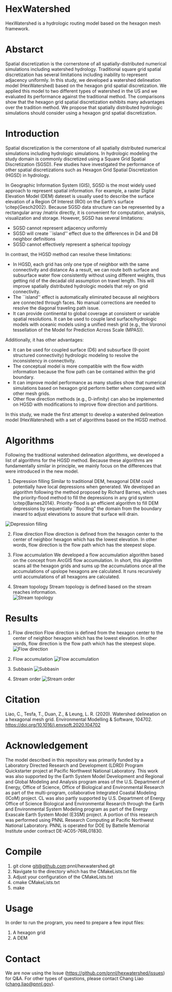# HexWatershed

HexWatershed is a hydrologic routing model based on the hexagon mesh framework.


# Abstarct

Spatial discretization is the cornerstone of all spatially-distributed numerical simulations including watershed hydrology. Traditional square grid spatial discretization has several limitations including inability to represent adjacency uniformly. In this study, we developed a watershed delineation model (HexWatershed) based on the hexagon grid spatial discretization. We applied this model to two different types of watershed in the US and we evaluated its performance against the traditional method. The comparisons show that the hexagon grid spatial discretization exhibits many advantages over the tradition method. We propose that spatially distributed hydrologic simulations should consider using a hexagon grid spatial discretization.

# Introduction

Spatial discretization is the cornerstone of all spatially distributed numerical simulations including hydrologic simulations. In hydrologic modeling the study domain is commonly discretized using a Square Grid Spatial Discretization (SGSD). Few studies have investigated the performance of other spatial discretizations such as Hexagon Grid Spatial Discretization (HGSD) in hydrology.

In Geographic Information System (GIS), SGSD is the most widely used approach to represent spatial information. For example, a raster Digital Elevation Model (DEM) dateset is usually used to describe the surface elevation of a Region Of Interest (ROI) on the Earth's surface \citep{Gesch2002}. Because SGSD data structure can be represented by a rectangular array /matrix directly, it is convenient for computation, analysis, visualization and storage. However, SGSD has several limitations:
* SGSD cannot represent adjacency uniformly
* SGSD will create ``island'' effect due to the differences in D4 and D8 neighbor definitions
* SGSD cannot effectively represent a spherical topology

In contrast, the HGSD method can resolve these limitations:
* In HGSD, each grid has only one type of neighbor with the same connectivity and distance As a result, we can route both surface and subsurface water flow consistently without using different weights, thus getting rid of the decadal old assumption on travel length. This will improve spatially distributed hydrologic models that rely on grid connectivity.
* The ``island'' effect is automatically eliminated because all neighbors are connected through faces. No manual corrections are needed to resolve the diagonal traveling path issue. 
* It can provide continental to global coverage at consistent or variable spatial resolutions. It can be used to couple land surface/hydrologic models with oceanic models using a unified mesh grid (e.g., the Voronoi tessellation of the Model for Prediction Across Scale (MPAS)).

Additionally, it has other advantages:

* It can be used for coupled surface (D6) and subsurface (9-point structured connectivity) hydrologic modeling to resolve the inconsistency in connectivity.
* The conceptual model is more compatible with the flow width information because the flow path can be contained within the grid boundary.
* It can improve model performance as many studies show that numerical simulations based on hexagon grid perform better when compared with other mesh grids. 
* Other flow direction methods (e.g., D-infinity) can also be implemented on HGSD with modifications to improve flow direction and partitions.

In this study, we made the first attempt to develop a watershed delineation model (HexWatershed) with a set of algorithms based on the HGSD method. 

# Algorithms
Following the traditional watershed delineation algorithms, we developed a list of algorithms for the HGSD method. 
Because these algorithms are fundamentally similar in principle, we mainly focus on the differences that were introduced in the new model.
1. Depression filling
Similar to traditional DEM, hexagonal DEM could potentially have local depressions when generated. We developed an algorithm following the method proposed by Richard Barnes, which uses the priority-flood method to fill the depressions in any grid system \citep{Barnes2014}. Priority-flood is an efficient algorithm to fill DEM depressions by sequentially ``flooding" the domain from the boundary inward to adjust elevations to assure that surface will drain.    

![Depression filling](https://github.com/pnnl/hexwatershed/blob/master/example/depression_filling.png?raw=true)

2. Flow direction
Flow direction is defined from the hexagon center to the center of neighbor hexagon which has the lowest elevation. In other words, flow direction is the flow path which has the steepest slope.

3. Flow accumulation
We developed a flow accumulation algorithm based on the concept from ArcGIS flow accumulation. In short, this algorithm scans all the hexagon grids and sums up the accumulations once all the accumulations of upslope hexagons are calculated. It runs recursively until accumulations of all hexagons are calculated.

4. Stream topology
Stream topology is defined based on the stream reaches information.   
![Stream topology](https://github.com/pnnl/hexwatershed/blob/master/example/stream_topology.png?raw=true)

# Results

1. Flow direction
Flow direction is defined from the hexagon center to the center of neighbor hexagon which has the lowest elevation. In other words, flow direction is the flow path which has the steepest slope.
![Flow direction](https://github.com/pnnl/hexwatershed/blob/master/example/cbf_flow_direction_90_full.png?raw=true)

2. Flow accumulation
![Flow accumulation](https://github.com/pnnl/hexwatershed/blob/master/example/cbf_flow_accumulation_90_full.png?raw=true)

3. Subbasin
![Subbasin](https://github.com/pnnl/hexwatershed/blob/master/example/cbf_subbasin_90_full.png?raw=true)

3. Stream order
![Stream order](https://github.com/pnnl/hexwatershed/blob/master/example/cbf_stream_order_90_full.png?raw=true)

# Citation

Liao, C., Tesfa, T., Duan, Z., & Leung, L. R. (2020). Watershed delineation on a hexagonal mesh grid. Environmental Modelling & Software, 104702. https://doi.org/10.1016/j.envsoft.2020.104702


# Acknowledgement
The model described in this repository was primarily funded by a Laboratory Directed Research and Development (LDRD) Program Quickstarter project at Pacific Northwest National Laboratory. 
This work was also supported by the Earth System Model Development and Regional and Global Modeling and Analysis program areas of the U.S. Department of Energy, Office of Science, Office of Biological and Environmental Research as part of the multi-program, collaborative Integrated Coastal Modeling (ICoM) project.
CL was also partly supported by U.S. Department of Energy Office of Science Biological and Environmental Research through the Earth and Environmental System Modeling program as part of the Energy Exascale Earth System Model (E3SM) project. 
A portion of this research was performed using PNNL Research Computing at Pacific Northwest National Laboratory. PNNL is operated for DOE by Battelle Memorial Institute under contract DE-AC05-76RL01830.

# Compile
1. git clone git@github.com:pnnl/hexwatershed.git
2. Navigate to the directory which has the CMakeLists.txt file
3. Adjust your configuration of the CMakeLists.txt
4. cmake CMakeLists.txt
5. make

# Usage
In order to run the program, you need to prepare a few input files:
1. A hexagon grid
2. A DEM

# Contact
We are now using the Issue (https://github.com/pnnl/hexwatershed/issues) for Q&A.
For other types of questions, please contact Chang Liao (chang.liao@pnnl.gov).


